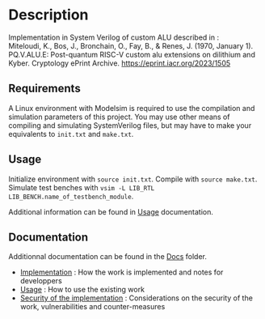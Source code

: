 # Description

Implementation in System Verilog of custom ALU described in : \
Miteloudi, K., Bos, J., Bronchain, O., Fay, B., & Renes, J. (1970, January 1). PQ.V.ALU.E: Post-quantum RISC-V custom alu extensions on dilithium and Kyber. Cryptology ePrint Archive. <https://eprint.iacr.org/2023/1505>

## Requirements

A Linux environment with Modelsim is required to use the compilation and simulation parameters of this project.
You may use other means of compiling and simulating SystemVerilog files, but may have to make your equivalents to ```init.txt``` and ```make.txt```.

## Usage

Initialize environment with ```source init.txt```.
Compile with ```source make.txt```.
Simulate test benches with ```vsim -L LIB_RTL LIB_BENCH.name_of_testbench_module```.

Additional information can be found in [Usage](./Docs/Usage.md) documentation.

## Documentation

Additionnal documentation can be found in the [Docs](./Docs/) folder.

* [Implementation](./Docs/Implementation.md) : How the work is implemented and notes for developpers
* [Usage](./Docs/Usage.md) : How to use the existing work
* [Security of the implementation](./Docs/Security.md) : Considerations on the security of the work, vulnerabilities and counter-measures
